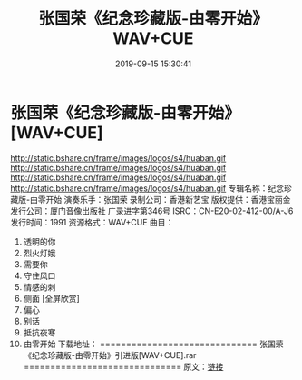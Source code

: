 ﻿---
title: 张国荣《纪念珍藏版-由零开始》WAV+CUE
date: 2019-09-15 15:30:41
categories: WAV车载音乐、镜像
tags: 华语中文
---
# 张国荣《纪念珍藏版-由零开始》[WAV+CUE]

http://static.bshare.cn/frame/images/logos/s4/huaban.gif
http://static.bshare.cn/frame/images/logos/s4/huaban.gif
http://static.bshare.cn/frame/images/logos/s4/huaban.gif
http://static.bshare.cn/frame/images/logos/s4/huaban.gif
专辑名称：纪念珍藏版-由零开始
演奏乐手：张国荣
录制公司：香港新艺宝
版权提供：香港宝丽金
发行公司：厦门音像岀版社
广录进字第346号
ISRC：CN-E20-02-412-00/A-J6
发行时间：1991
资源格式：WAV+CUE
曲目：
01. 透明的你
02. 烈火灯娥
03. 需要你
04. 守住风口
05. 情感的刺
06. 侧面
[全屏欣赏]
07. 偏心
08. 别话
09. 抵抗夜寒
10. 由零开始
下载地址：
==============================
张国荣《纪念珍藏版-由零开始》引进版[WAV+CUE].rar
==============================
原文：[链接](https://blog.sina.com.cn/s/blog_1647c7e7601030gqs.html)